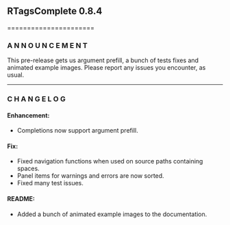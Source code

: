 ## RTagsComplete 0.8.4
======================

### A N N O U N C E M E N T

This pre-release gets us argument prefill, a bunch of tests fixes and animated example images.
Please report any issues you encounter, as usual.


---------------------------------------------------------------------------------

### C H A N G E L O G

#### Enhancement:

- Completions now support argument prefill.

#### Fix:

- Fixed navigation functions when used on source paths containing spaces.
- Panel items for warnings and errors are now sorted.
- Fixed many test issues.

#### README:

- Added a bunch of animated example images to the documentation.
